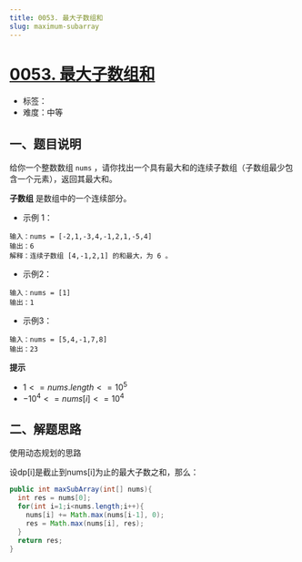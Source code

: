 ```yaml
---
title: 0053. 最大子数组和
slug: maximum-subarray
---
```


# [0053. 最大子数组和](https://leetcode.cn/problems/maximum-subarray/)

- 标签：
- 难度：中等

## 一、题目说明

给你一个整数数组 `nums` ，请你找出一个具有最大和的连续子数组（子数组最少包含一个元素），返回其最大和。

**子数组** 是数组中的一个连续部分。

* 示例 1：

```text
输入：nums = [-2,1,-3,4,-1,2,1,-5,4]
输出：6
解释：连续子数组 [4,-1,2,1] 的和最大，为 6 。
```

* 示例2：

```text
输入：nums = [1]
输出：1
```

* 示例3：

```text
输入：nums = [5,4,-1,7,8]
输出：23
```

**提示**

* $1 <= nums.length <= 10^5$
* $-10^4 <= nums[i] <= 10^4$

## 二、解题思路

使用动态规划的思路

设dp[i]是截止到nums[i]为止的最大子数之和，那么：



```java
public int maxSubArray(int[] nums){
  int res = nums[0];
  for(int i=1;i<nums.length;i++){
    nums[i] += Math.max(nums[i-1], 0);
    res = Math.max(nums[i], res);
  }
  return res;
}
```

